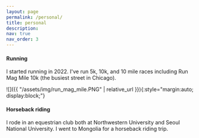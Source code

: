```yaml
---
layout: page
permalink: /personal/
title: personal
description: 
nav: true
nav_order: 3
---
```


#### Running
I started running in 2022. I've run 5k, 10k, and 10 mile races including Run Mag Mile 10k (the busiest street in Chicago).

![]({{ "/assets/img/run_mag_mile.PNG" | relative_url }}){:style="margin:auto; display:block;"}

#### Horseback riding
I rode in an equestrian club both at Northwestern University and Seoul National University. I went to Mongolia for a horseback riding trip.


<!-- <object data="{{ site.url }}{{ site.baseurl }}/assets/pdf/teaching_eval_02.pdf" width="1000" height="1000" type="application/pdf"></object>

<object data="{{ site.url }}{{ site.baseurl }}/assets/pdf/teaching_eval_01.pdf" width="1000" height="1000" type="application/pdf"></object> -->